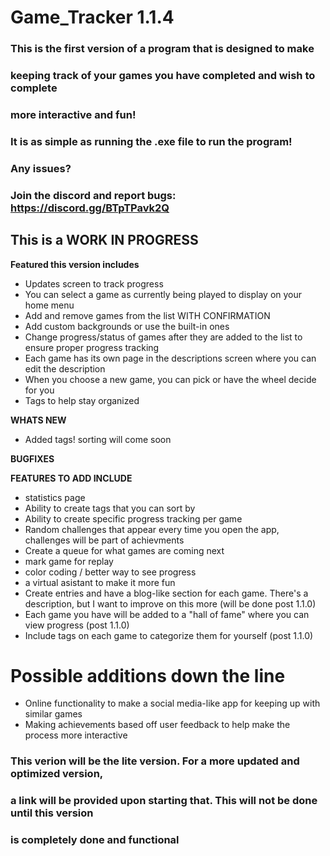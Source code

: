 # Game_Tracker 1.1.4

### This is the first version of a program that is designed to make 
### keeping track of your games you have completed and wish to complete
### more interactive and fun!
### It is as simple as running the .exe file to run the program!
### Any issues?
### Join the discord and report bugs: https://discord.gg/BTpTPavk2Q

## This is a WORK IN PROGRESS

**Featured this version includes**

- Updates screen to track progress
- You can select a game as currently being played to display on your home menu
- Add and remove games from the list WITH CONFIRMATION
- Add custom backgrounds or use the built-in ones
- Change progress/status of games after they are added to the list to ensure proper progress tracking
- Each game has its own page in the descriptions screen where you can edit the description
- When you choose a new game, you can pick or have the wheel decide for you
- Tags to help stay organized

**WHATS NEW**
- Added tags! sorting will come soon

**BUGFIXES**

**FEATURES TO ADD INCLUDE**

- statistics page
- Ability to create tags that you can sort by
- Ability to create specific progress tracking per game
- Random challenges that appear every time you open the app, challenges will be part of achievments
- Create a queue for what games are coming next
- mark game for replay
- color coding / better way to see progress
- a virtual asistant to make it more fun
- Create entries and have a blog-like section for each game. There's a description,
  but I want to improve on this more (will be done post 1.1.0)
- Each game you have will be added to a "hall of fame" where you can view progress (post 1.1.0)
- Include tags on each game to categorize them for yourself (post 1.1.0)
  
# Possible additions down the line

- Online functionality to make a social media-like app for keeping up with similar games
- Making achievements based off user feedback to help make the process more interactive

### This verion will be the lite version. For a more updated and optimized version,
### a link will be provided upon starting that. This will not be done until this version
### is completely done and functional
